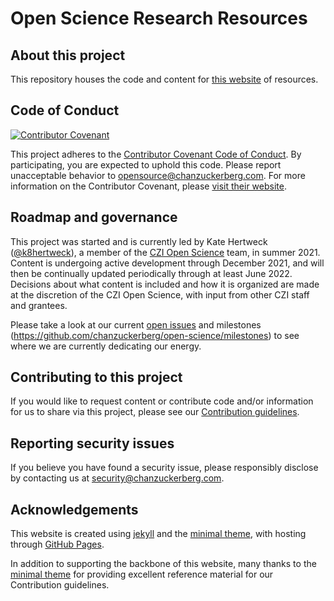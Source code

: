 # Open Science Research Resources

## About this project

This repository houses the code and content for [this website](https://chanzuckerberg.github.io/open-science/)
of resources.

## Code of Conduct

[![Contributor Covenant](https://img.shields.io/badge/Contributor%20Covenant-baaaa.svg)](CODE_OF_CONDUCT.md)

This project adheres to the [Contributor Covenant Code of Conduct](CODE_OF_CONDUCT.md).
By participating, you are expected to uphold this code.
Please report unacceptable behavior to <opensource@chanzuckerberg.com>.
For more information on the Contributor Covenant,
please [visit their website](https://www.contributor-covenant.org/).

## Roadmap and governance

This project was started and is currently led by Kate Hertweck ([@k8hertweck](https://github.com/k8hertweck)),
a member of the [CZI Open Science](https://chanzuckerberg.com/science/programs-resources/open-science) 
team, in summer 2021.
Content is undergoing active development through December 2021,
and will then be continually updated periodically through at least June 2022.
Decisions about what content is included and how it is organized are made 
at the discretion of the CZI Open Science,
with input from other CZI staff and grantees. 

Please take a look at our current [open issues](https://github.com/chanzuckerberg/open-science/issues)
and milestones (https://github.com/chanzuckerberg/open-science/milestones)
to see where we are currently dedicating our energy.

## Contributing to this project

If you would like to request content or contribute code and/or information for us to share via this project,
please see our [Contribution guidelines](https://chanzuckerberg.github.io/open-science/CONTRIBUTING/).

## Reporting security issues

If you believe you have found a security issue,
please responsibly disclose by contacting us at <security@chanzuckerberg.com>.

## Acknowledgements

This website is created using [jekyll](https://jekyllrb.com/)
and the [minimal theme](https://github.com/pages-themes/minimal),
with hosting through [GitHub Pages](https://pages.github.com/).

In addition to supporting the backbone of this website,
many thanks to the [minimal theme](https://github.com/pages-themes/minimal)
for providing excellent reference material for our Contribution guidelines.
